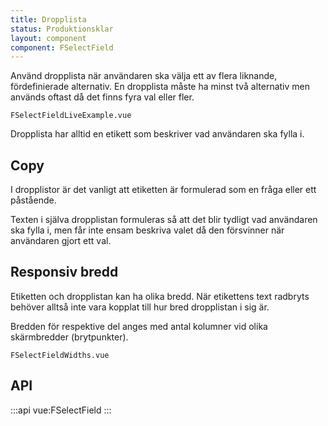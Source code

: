 ```yaml
---
title: Dropplista
status: Produktionsklar
layout: component
component: FSelectField
---
```


Använd dropplista när användaren ska välja ett av flera liknande, fördefinierade alternativ. En dropplista måste ha minst två alternativ men används oftast då det finns fyra val eller fler.

```import live-example test-id=live
FSelectFieldLiveExample.vue
```

Dropplista har alltid en etikett som beskriver vad användaren ska fylla i.

## Copy

I dropplistor är det vanligt att etiketten är formulerad som en fråga eller ett påstående.

Texten i själva dropplistan formuleras så att det blir tydligt vad användaren ska fylla i, men får inte ensam beskriva valet då den försvinner när användaren gjort ett val.

## Responsiv bredd

Etiketten och dropplistan kan ha olika bredd. När etikettens text radbryts behöver alltså inte vara kopplat till hur bred dropplistan i sig är.

Bredden för respektive del anges med antal kolumner vid olika skärmbredder (brytpunkter).

```import
FSelectFieldWidths.vue
```

## API

:::api
vue:FSelectField
:::
